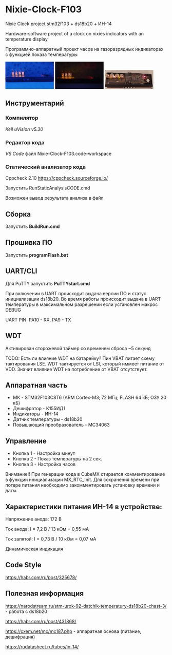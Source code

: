 # Nixie-Clock-F103
Nixie Clock project stm32f103 + ds18b20 + ИН-14

Hardware-software project of a clock on nixies indicators with an temperature display

Программно-аппаратный проект часов на газоразрядных индикаторах с функцией показа температуры

<img src="https://github.com/sergey12malyshev/Nixie-Clock-F103//raw/master/pictures/1677171791876.jpg" width=30% height=35%> <img src="https://github.com/sergey12malyshev/Nixie-Clock-F103//raw/master/pictures/1677174372862.jpg" width=30% height=35%> <img src="https://github.com/sergey12malyshev/Nixie-Clock-F103//raw/master/pictures/1670937612155.jpg" width=30% height=30%> 

## Инструментарий
### Компилятор
*Keil uVision v5.30* 

### Редактор кода
*VS Code* файл Nixie-Clock-F103.code-workspace

### Статический анализатор кода
Cppcheck 2.10 https://cppcheck.sourceforge.io/

Запустить RunStaticAnalysisCODE.cmd

Возможен вывод результата анализа в файл

## Сборка 
Запустить **BuildRun.cmd**

## Прошивка ПО
Запустить **programFlash.bat**

## UART/CLI
Для PuTTY запустить **PuTTYstart.cmd**

При включении в UART происходит выдача версии ПО и статус инициализации ds18b20. Во время работы происходит выдача в UART температуры
в максимальном разрешении если установлен макрос DEBUG

UART PIN: PA10 - RX, PA9 - TX

## WDT
Активирован сторожевой таймер со временем сброса ~5 секунд

TODO: Есть ли влияние WDT на батарейку? Пин VBAT питает схему тактирования LSE. WDT тактируется от LSI, который иммеет питание от VDD. Значит влияние WDT на потребление от VBAT отсутствует.

## Аппаратная часть
- МК - STM32F103C8T6 (ARM Cortex-M3; 72 МГц; FLASH 64 кБ; ОЗУ 20 кБ)
- Дешифратор - К155ИД1
- Индикаторы - ИН-14
- Датчик температуры - ds18b20
- Повышающий преобразователь - MC34063

## Управление
- Кнопка 1 - Настройка минут
- Кнопка 2 - Показ температуры на 2 сек.
- Кнопка 3 - Настройка часов

Внимание!! При генерации кода в CubeMX стирается комментирование в функции инициализации MX_RTC_Init. Для сохранения времени при потере питания необходимо закомментировать установку времени и даты.

## Характеристики питания ИН-14 в устройстве:
Напряжение анода: 172 В

Ток анода: I = 7,2 В / 13 кОм = 0,55 мА

Ток запятой: I = 0,73 В / 10 кОм = 0,07 мА

Динамическая индикация

## Code Style
https://habr.com/ru/post/325678/

## Полезная информация
https://narodstream.ru/stm-urok-92-datchik-temperatury-ds18b20-chast-3/ - работа с ds18b20

https://habr.com/ru/post/431868/

https://cxem.net/mc/mc187.php - аппаратная основа (питание, дешифрация)

https://rudatasheet.ru/tubes/in-14/

